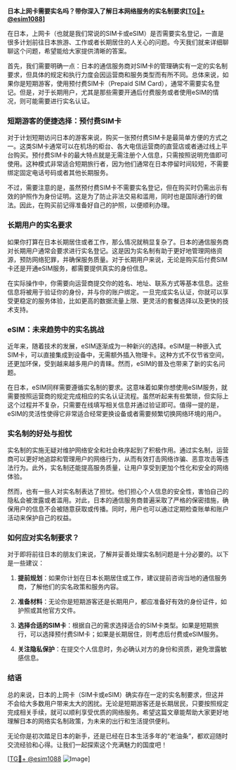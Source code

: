 **日本上网卡需要实名吗？带你深入了解日本网络服务的实名制要求[[TG💪+ @esim1088](https://t.me/s/esim1088)]**

在日本，上网卡（也就是我们常说的SIM卡或eSIM）是否需要实名登记，一直是很多计划前往日本旅游、工作或者长期居住的人关心的问题。今天我们就来详细聊聊这个问题，希望能给大家提供清晰的答案。

首先，我们需要明确一点：日本的通信服务商对SIM卡的管理确实有一定的实名制要求，但具体的规定和执行力度会因运营商和服务类型而有所不同。总体来说，如果你是短期游客，使用预付费SIM卡（Prepaid SIM Card），通常不需要实名登记。但是，对于长期用户，尤其是那些需要开通后付费服务或者使用eSIM的情况，则可能需要进行实名认证。

### 短期游客的便捷选择：预付费SIM卡

对于计划短期访问日本的游客来说，购买一张预付费SIM卡是最简单方便的方式之一。这类SIM卡通常可以在机场的柜台、各大电信运营商的直营店或者通过线上平台购买。预付费SIM卡的最大特点就是无需注册个人信息，只需按照说明充值即可使用。这种模式非常适合短期旅行者，因为他们通常在日本停留时间较短，不需要绑定固定电话号码或者其他长期服务。

不过，需要注意的是，虽然预付费SIM卡不需要实名登记，但在购买时仍需出示有效的护照作为身份证明。这是为了防止非法交易和滥用，同时也是国际通行的做法。因此，在购买前记得准备好自己的护照，以便顺利办理。

### 长期用户的实名要求

如果你打算在日本长期居住或者工作，那么情况就稍显复杂了。日本的通信服务商对长期用户通常会要求进行实名登记。这是因为实名制有助于更好地管理网络资源，预防网络犯罪，并确保服务质量。对于长期用户来说，无论是购买后付费SIM卡还是开通eSIM服务，都需要提供真实的身份信息。

在实际操作中，你需要向运营商提交你的姓名、地址、联系方式等基本信息。这些信息将被用于验证你的身份，并与你的账户绑定。一旦完成实名认证，你就可以享受更稳定的服务体验，比如更高的数据流量上限、更灵活的套餐选择以及更快的技术支持。

### eSIM：未来趋势中的实名挑战

近年来，随着技术的发展，eSIM逐渐成为一种新兴的选择。eSIM是一种嵌入式SIM卡，可以直接集成到设备中，无需额外插入物理卡。这种方式不仅节省空间，还更加环保，受到越来越多用户的青睐。然而，eSIM的普及也带来了新的实名问题。

在日本，eSIM同样需要遵循实名制的要求。这意味着如果你想使用eSIM服务，就需要按照运营商的规定完成相应的实名认证流程。虽然听起来有些繁琐，但实际上这个过程并不复杂，只需要在线填写相关信息并通过验证即可。值得一提的是，eSIM的灵活性使得它非常适合经常更换设备或者需要频繁切换网络环境的用户。

### 实名制的好处与担忧

实名制的实施无疑对维护网络安全和社会秩序起到了积极作用。通过实名制，运营商可以更好地追踪和管理用户的网络行为，从而有效打击网络诈骗、恶意攻击等违法行为。此外，实名制还能提高服务质量，让用户享受到更加个性化和安全的网络体验。

然而，也有一些人对实名制表达了担忧。他们担心个人信息的安全性，害怕自己的隐私会被泄露或者滥用。对此，日本的通信服务商普遍采取了严格的保密措施，确保用户的信息不会被随意获取或传播。同时，用户也可以通过定期检查账单和账户活动来保护自己的权益。

### 如何应对实名制要求？

对于即将前往日本的朋友们来说，了解并妥善处理实名制问题是十分必要的。以下是一些建议：

1. **提前规划**：如果你计划在日本长期居住或工作，建议提前咨询当地的通信服务商，了解他们的实名政策和服务内容。
   
2. **准备材料**：无论你是短期游客还是长期用户，都应准备好有效的身份证件，如护照或其他官方文件。

3. **选择合适的SIM卡**：根据自己的需求选择适合的SIM卡类型。如果是短期旅行，可以选择预付费SIM卡；如果是长期居住，则考虑后付费或eSIM服务。

4. **关注隐私保护**：在提交个人信息时，务必确认对方的身份和资质，避免泄露敏感信息。

### 结语

总的来说，日本的上网卡（SIM卡或eSIM）确实存在一定的实名制要求，但这并不会给大多数用户带来太大的困扰。无论是短期游客还是长期居民，只要按照规定完成相关手续，就可以顺利享受优质的网络服务。希望这篇文章能帮助大家更好地理解日本的网络实名制政策，为未来的出行和生活提供便利。

无论你是初次踏足日本的新手，还是已经在日本生活多年的“老油条”，都欢迎随时交流经验和心得。让我们一起探索这个充满魅力的国度吧！

[[TG💪+ @esim1088](https://t.me/s/esim1088) ![Image](https://i.postimg.cc/4NQfJmqS/Snipaste-2025-05-13-00-14-12.png)]